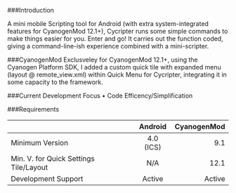 ###Introduction

A mini mobile Scripting tool for Android (with extra system-integrated features for CyanogenMod 12.1+), Cycripter runs some simple commands to make things easier for you. Enter and go! It carries out the function coded, giving a command-line-ish experience combined with a mini-scripter.

###CyanogenMod
Exclusveley for CyanogenMod 12.1+, using the Cyanogen Platform SDK, I added a custom quick tile with expanded menu (layout @ remote_view.xml) within Quick Menu for Cycripter, integrating it in some capacity to the framework.

###Current Development Focus
• Code Efficency/Simplification

###Requirements

|                 | Android       | CyanogenMod|
| -------------   |:-------------:| -----:    |
| Minimum Version    | 4.0 (ICS)     | 9.1       |
| Min. V. for Quick Settings Tile/Layout | N/A           |   12.1    |
| Development Support   | Active     |    Active     |
